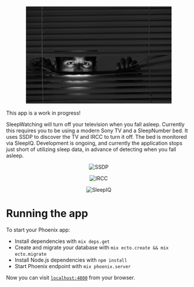 <p align="center">
  <img src="https://github.com/thehammer/sleepwatching/blob/master/web/static/assets/images/creeper.jpg?raw=true" alt="SleepWatching"/>
</p>

This app is a work in progress!

SleepWatching will turn off your television when you fall asleep. Currently this requires you to be using a modern Sony TV
and a SleepNumber bed. It uses SSDP to discover the TV and IRCC to turn it off. The bed is monitored via SleepIQ. Development
is ongoing, and currently the application stops just short of utilizing sleep data, in advance of detecting when you fall
asleep.

<p align="center">
  <img src="https://github.com/thehammer/sleepwatching/blob/master/web/static/assets/images/screenshot1.jpg?raw=true" alt="SSDP"/>
</p>

<p align="center">
  <img src="https://github.com/thehammer/sleepwatching/blob/master/web/static/assets/images/screenshot2.jpg?raw=true" alt="IRCC"/>
</p>

<p align="center">
  <img src="https://github.com/thehammer/sleepwatching/blob/master/web/static/assets/images/screenshot3.jpg?raw=true" alt="SleepIQ"/>
</p>

# Running the app

To start your Phoenix app:

  * Install dependencies with `mix deps.get`
  * Create and migrate your database with `mix ecto.create && mix ecto.migrate`
  * Install Node.js dependencies with `npm install`
  * Start Phoenix endpoint with `mix phoenix.server`

Now you can visit [`localhost:4000`](http://localhost:4000) from your browser.

